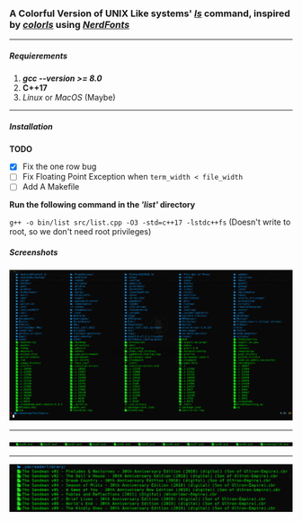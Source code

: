 ### A Colorful Version of **UNIX Like** systems' *[ls](https://git.savannah.gnu.org/cgit/coreutils.git/tree/src/ls.c)* command, inspired by *[colorls](https://github.com/athityakumar/colorls)* using *[NerdFonts](https://nerdfonts.com/)*

___

##### Requierements
1. _**gcc --version >= 8.0**_
2. **C++17**
3. *Linux* or _MacOS_ (Maybe)

___

##### Installation
**TODO**
- [x] Fix the one row bug
- [ ] Fix Floating Point Exception when `term_width < file_width`
- [ ] Add A Makefile

**Run the following command in the _'list'_ directory**

`g++ -o bin/list src/list.cpp -O3 -std=c++17 -lstdc++fs`
	(Doesn't write to root, so we don't need root privileges)

##### Screenshots
![My Home Directory](https://github.com/OnurKader/list/blob/fixme/imgs/Screenshot%20from%202019-07-15%2016-26-43.png  "Home")
___
![Single Row](https://github.com/OnurKader/list/blob/fixme/imgs/Screenshot%20from%202019-07-15%2016-25-40.png  "One Row Printing")
___
![Multi Rows Single Column](https://github.com/OnurKader/list/blob/fixme/imgs/Screenshot%20from%202019-07-15%2016-25-08.png  "Multiple Rows")
